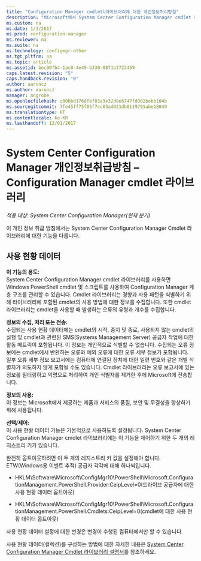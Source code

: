 ```yaml
---
title: "Configuration Manager cmdletl라이브러리에 대한 개인정보처리방침"
description: "Microsoft에서 System Center Configuration Manager cmdlet 라이브러리와 관련된 데이터를 수집하고 사용하는 방법을 알아봅니다."
ms.custom: na
ms.date: 1/3/2017
ms.prod: configuration-manager
ms.reviewer: na
ms.suite: na
ms.technology: configmgr-other
ms.tgt_pltfrm: na
ms.topic: article
ms.assetid: bec00fb4-1ac0-4e49-b330-0871b3722459
caps.latest.revision: "5"
caps.handback.revision: "0"
author: aaroncz
ms.author: aaroncz
manager: angrobe
ms.openlocfilehash: c00bbd176dfef83a3e32d8e6747fd902bebb104b
ms.sourcegitcommit: 7fe45ff75f05f7cc03ad021db8119791abe18049
ms.translationtype: HT
ms.contentlocale: ko-KR
ms.lasthandoff: 12/01/2017
---
```

# <a name="system-center-configuration-manager-privacy-statement---configuration-manager-cmdlet-library"></a>System Center Configuration Manager 개인정보취급방침 – Configuration Manager cmdlet 라이브러리

*적용 대상: System Center Configuration Manager(현재 분기)*

이 개인 정보 취급 방침에서는 System Center Configuration Manager Cmdlet 라이브러리에 대한 기능을 다룹니다.  

## <a name="usage-data"></a>사용 현황 데이터  
 **이 기능의 용도:**   
System Center Configuration Manager cmdlet 라이브러리를 사용하면 Windows PowerShell cmdlet 및 스크립트를 사용하여 Configuration Manager 계층 구조를 관리할 수 있습니다. Cmdlet 라이브러리는 경향과 사용 패턴을 식별하기 위해 라이브러리에 포함된 cmdlet의 사용 방법에 대한 정보를 수집합니다. 또한 cmdlet 라이브러리는 cmdlet을 사용할 때 발생하는 오류의 유형과 개수를 수집합니다.  

 **정보의 수집, 처리 또는 전송:**   
수집되는 사용 현황 데이터에는 cmdlet의 시작, 중지 및 종료, 사용되지 않는 cmdlet의 실행 및 cmdlet과 관련된 SMS(Systems Management Server) 공급자 작업에 대한 활동 메트릭이 포함됩니다. 이 정보는 개인적으로 식별할 수 없습니다.  수집되는 오류 정보에는 cmdlet에서 반환하는 오류와 예외 오류에 대한 오류 세부 정보가 포함됩니다. 일부 오류 세부 정보 보고서에는 컴퓨터에 연결된 장치에 대한 일련 번호와 같은 개별 식별자가 의도하지 않게 포함될 수도 있습니다. Cmdlet 라이브러리는 오류 보고서에 있는 정보를 필터링하고 익명으로 처리하여 개인 식별자를 제거한 후에 Microsoft에 전송합니다.  

 **정보의 사용:**   
이 정보는 Microsoft에서 제공하는 제품과 서비스의 품질, 보안 및 무결성을 향상하기 위해 사용됩니다.  

 **선택/제어:**   
이 사용 현황 데이터 기능은 기본적으로 사용하도록 설정됩니다. System Center Configuration Manager cmdlet 라이브러리에는 이 기능을 제어하기 위한 두 개의 레지스트리 키가 있습니다.  

 완전히 옵트아웃하려면 이 두 개의 레지스트리 키 값을 설정해야 합니다. ETW(Windows용 이벤트 추적) 공급자 각각에 대해 하나씩입니다.  

-   HKLM\Software\Microsoft\ConfigMgr10\PowerShell\Microsoft.ConfigurationManagement.PowerShell.Provider:CeipLevel=0(드라이브 공급자에 대한 사용 현황 데이터 옵트아웃)  

-   HKLM\Software\Microsoft\ConfigMgr10\PowerShell\Microsoft.ConfigurationManagement.PowerShell.Cmdlets:CeipLevel=0(cmdlet에 대한 사용 현황 데이터 옵트아웃)  

 사용 현황 데이터 설정에 대한 변경은 변경이 수행된 컴퓨터에서만 할 수 있습니다.  

 사용 현황 데이터(컬렉션)를 구성하는 방법에 대한 자세한 내용은 [System Center Configuration Manager Cmdlet 라이브러리 설명서](https://technet.microsoft.com/en-us/library/dn958404.aspx)를 참조하세요.   
